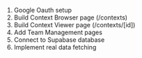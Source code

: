 1. Google Oauth setup
1. Build Context Browser page (/contexts)
2. Build Context Viewer page (/contexts/[id])
3. Add Team Management pages
4. Connect to Supabase database
5. Implement real data fetching